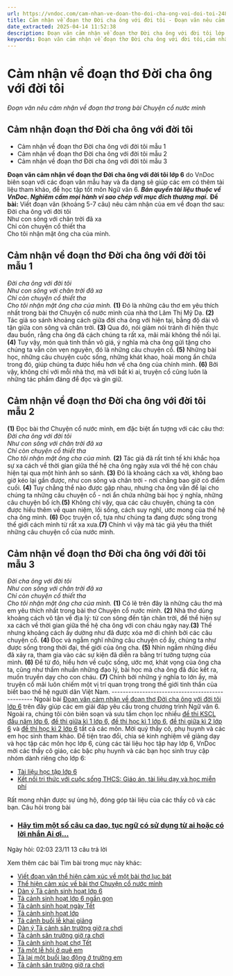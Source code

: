 ```yaml
---
url: https://vndoc.com/cam-nhan-ve-doan-tho-doi-cha-ong-voi-doi-toi-248161
title: Cảm nhận về đoạn thơ Đời cha ông với đời tôi - Đoạn văn nêu cảm nhận về đoạn thơ trong bài Chuyện cổ nước mình - VnDoc.com
date_extracted: 2025-04-14 11:52:38
description: Đoạn văn cảm nhận về đoạn thơ Đời cha ông với đời tôi lớp 6 được biên soạn nhằm giúp các em HS đạt kết quả tốt trong quá trình làm bài tập và học tập môn Ngữ văn lớp 6.
keywords: Đoạn văn cảm nhận về đoạn thơ Đời cha ông với đời tôi,cảm nhận về đoạn thơ Đời cha ông với đời tôi,cảm nhận Đời cha ông với đời tôi,đoạn văn cảm nhận Đời cha ông với đời tôi,Viết đoạn văn nêu cảm nhận của em về đoạn thơ đời cha ông với đời tôi,viết Đoạn văn cảm nhận về đoạn thơ Đời cha ông với đời tôi,đời cha ông với đời tôi,chuyện cổ nước mình,cảm nhận chuyện cổ nước mình,đoạn văn cảm nhận chuyện cổ nước mình
---
```


# Cảm nhận về đoạn thơ Đời cha ông với đời tôi
 _Đoạn văn nêu cảm nhận về đoạn thơ trong bài Chuyện cổ nước mình_
## Cảm nhận đoạn thơ Đời cha ông với đời tôi
  * Cảm nhận về đoạn thơ Đời cha ông với đời tôi mẫu 1
  * Cảm nhận về đoạn thơ Đời cha ông với đời tôi mẫu 2
  * Cảm nhận về đoạn thơ Đời cha ông với đời tôi mẫu 3

**Đoạn văn cảm nhận về đoạn thơ Đời cha ông với đời tôi lớp 6** do VnDoc biên soạn với các đoạn văn mẫu hay và đa dạng sẽ giúp các em có thêm tài liệu tham khảo, để học tập tốt môn Ngữ văn 6.
_**Bản quyền tài liệu thuộc về VnDoc. Nghiêm cấm mọi hành vi sao chép với mục đích thương mại.**_
**Đề bài:** Viết đoạn văn \(khoảng 5-7 câu\) nêu cảm nhận của em về đoạn thơ sau:
Đời cha ông với đời tôi  
Như con sông với chân trời đã xa  
Chỉ còn chuyện cổ thiết tha  
Cho tôi nhận mặt ông cha của mình.
## **Cảm nhận về đoạn thơ Đời cha ông với đời tôi mẫu 1**
_Đời cha ông với đời tôi_  
 _Như con sông với chân trời đã xa_  
 _Chỉ còn chuyện cổ thiết tha_  
 _Cho tôi nhận mặt ông cha của mình._
**\(1\)** Đó là những câu thơ em yêu thích nhất trong bài thơ Chuyện cổ nước mình của nhà thơ Lâm Thị Mỹ Dạ. **\(2\)** Tác giả so sánh khoảng cách giữa đời cha ông với hiện tại, bằng độ dài vô tận giữa con sông và chân trời. **\(3\)** Qua đó, nói giảm nói tránh đi hiện thực đau buồn, rằng cha ông đã cách chúng ta rất xa, mãi mãi không thể nối lại. **\(4\)** Tuy vậy, món quà tinh thần vô giá, ý nghĩa mà cha ông gửi tặng cho chúng ta vẫn còn vẹn nguyên, đó là những câu chuyện cổ. **\(5\)** Những bài học, những câu chuyện cuộc sống, những khát khao, hoài mong ẩn chứa trong đó, giúp chúng ta được hiểu hơn về cha ông của chính mình. **\(6\)** Bởi vậy, không chỉ với mỗi nhà thơ, mà với bất kì ai, truyện cổ cũng luôn là những tác phẩm đáng để đọc và gìn giữ.
## **Cảm nhận về đoạn thơ Đời cha ông với đời tôi mẫu 2**
**\(1\)** Đọc bài thơ Chuyện cổ nước mình, em đặc biệt ấn tượng với các câu thơ:
_Đời cha ông với đời tôi_  
 _Như con sông với chân trời đã xa_  
 _Chỉ còn chuyện cổ thiết tha_  
 _Cho tôi nhận mặt ông cha của mình._
**\(2\)** Tác giả đã rất tinh tế khi khắc họa sự xa cách về thời gian giữa thế hệ cha ông ngày xưa với thế hệ con cháu hiện tại qua một hình ảnh so sánh. **\(3\)** Đó là khoảng cách xa vời, không bao giờ kéo lại gần được, như con sông và chân trời - nơi chẳng bao giờ có điểm cuối. **\(4\)** Tuy chẳng thể nào được gặp nhau, nhưng cha ông vẫn để lại cho chúng ta những câu chuyện cổ - nơi ẩn chứa những bài học ý nghĩa, những câu chuyện bổ ích.**\(5\)** Không chỉ vậy, qua các câu chuyện, chúng ta còn được hiểu thêm về quan niệm, lối sống, cách suy nghĩ, ước mong của thế hệ cha ông mình. **\(6\)** Đọc truyện cổ, tựa như chúng ta đang được sống trong thế giới cách mình từ rất xa xưa.**\(7\)** Chính vì vậy mà tác giả yêu tha thiết những câu chuyện cổ của nước mình.
## **Cảm nhận về đoạn thơ Đời cha ông với đời tôi mẫu 3**
 _Đời cha ông với đời tôi_  
 _Như con sông với chân trời đã xa_  
 _Chỉ còn chuyện cổ thiết tha_  
 _Cho tôi nhận mặt ông cha của mình._
**\(1\)** Có lẽ trên đây là những câu thơ mà em yêu thích nhất trong bài thơ Chuyện cổ nước mình. **\(2\)** Nhà thơ dùng khoảng cách vô tận về địa lý: từ con sông đến tận chân trời, để thể hiện sự xa cách về thời gian giữa thế hệ cha ông với con cháu ngày nay.**\(3\)** Thế nhưng khoảng cách ấy dường như đã được xóa mờ đi chính bởi các câu chuyện cổ. **\(4\)** Đọc và ngẫm nghĩ những câu chuyện cổ ấy, chúng ta như được sống trong thời đại, thế giới của ông cha. **\(5\)** Nhìn ngắm những điều đã xảy ra, tham gia vào các sự kiện đã diễn ra bằng trí tưởng tượng của mình. **\(6\)** Để từ đó, hiểu hơn về cuộc sống, ước mơ, khát vọng của ông cha ta, cũng như thấm nhuần những đạo lý, bài học mà cha ông đã đúc kết ra, muốn truyền dạy cho con cháu. **\(7\)** Chính bởi những ý nghĩa to lớn ấy, mà truyện cổ mãi luôn chiếm một vị trí quan trọng trong thế giới tinh thần của biết bao thế hệ người dân Việt Nam.
\-------------------------------------------------
Ngoài bài [Đoạn văn cảm nhận về đoạn thơ Đời cha ông với đời tôi lớp 6](<https://vndoc.com/cam-nhan-ve-doan-tho-doi-cha-ong-voi-doi-toi-248161>) trên đây giúp các em giải đáp yêu cầu trong chương trình Ngữ văn 6. Ngoài ra, chúng tôi còn biên soạn và sưu tầm chọn lọc nhiều [đề thi KSCL đầu năm lớp 6](<https://vndoc.com/khao-sat-chat-luong-dau-nam-lop6>), [đề thi giữa kì 1 lớp 6,](<https://vndoc.com/de-thi-giua-ki-1-lop6>) [đề thi học kì 1 lớp 6,](<https://vndoc.com/de-thi-hoc-ki-1-lop6>) [đề thi giữa kì 2 lớp 6](<https://vndoc.com/de-thi-giua-ki-2-lop6>) và [đề thi học kì 2 lớp 6](<https://vndoc.com/de-thi-hoc-ki-2-lop6>) tất cả các môn. Mời quý thầy cô, phụ huynh và các em học sinh tham khảo.
Để tiện trao đổi, chia sẻ kinh nghiệm về giảng dạy và học tập các môn học lớp 6, cùng các tài liệu học tập hay lớp 6, VnDoc mời các thầy cô giáo, các bậc phụ huynh và các bạn học sinh truy cập nhóm dành riêng cho lớp 6:
  * [Tài liệu học tập lớp 6](</goto?u=aHR0cHM6Ly93d3cuZmFjZWJvb2suY29tL2dyb3Vwcy9UYWkubGlldS5ob2MudGFwLmxvcC42LlZORE9D>)
  * [Kết nối tri thức với cuộc sống THCS: Giáo án, tài liệu dạy và học miễn phí](</goto?u=aHR0cHM6Ly93d3cuZmFjZWJvb2suY29tL2dyb3Vwcy83NjExNzMyMjc5MjI3MjIv>)

Rất mong nhận được sự ủng hộ, đóng góp tài liệu của các thầy cô và các bạn.
Câu hỏi trong bài
  * ### [ Hãy tìm một số câu ca dao, tục ngữ có sử dụng từ ai hoặc có lời nhắn Ai ơi… ](</nhung-cau-ca-dao-co-loi-nhan-ai-oi-248130> "Những câu ca dao có lời nhắn Ai ơi")
Ngày hỏi: 02:03 23/11  13 câu trả lời 

Xem thêm các bài Tìm bài trong mục này khác:
  * [Viết đoạn văn thể hiện cảm xúc về một bài thơ lục bát](</viet-doan-van-the-hien-cam-xuc-ve-mot-bai-tho-luc-bat-244729>)
  * [Thể hiện cảm xúc về bài thơ Chuyện cổ nước mình ](</viet-doan-van-the-hien-cam-xuc-ve-mot-bai-tho-luc-bat-chuyen-co-nuoc-minh-282657>)
  * [Dàn ý Tả cảnh sinh hoạt lớp 6](</dan-y-ta-canh-sinh-hoat-lop-6-249278>)
  * [Tả cảnh sinh hoạt lớp 6 ngắn gọn](</ta-canh-sinh-hoat-lop-6-ngan-gon-249282>)
  * [Tả cảnh sinh hoạt ngày Tết](</van-mau-lop-6-ta-khong-khi-ngay-tet-que-em-138420>)
  * [Tả cảnh sinh hoạt lớp](</van-mau-lop-6-ke-lai-mot-buoi-sinh-hoat-lop-120820>)
  * [Tả cảnh buổi lễ khai giảng](</ta-quang-canh-san-truong-trong-buoi-le-khai-giang-dau-nam-hoc-148648>)
  * [Dàn ý Tả cảnh sân trường giờ ra chơi](</dan-y-ta-canh-san-truong-luc-ra-choi-138073>)
  * [Tả cảnh sân trường giờ ra chơi](</ta-quang-canh-san-truong-em-trong-gio-ra-choi-138065>)
  * [Tả cảnh sinh hoạt chợ Tết](</van-mau-lop-6-ta-quang-canh-mot-phien-cho-tet-114622>)
  * [Tả một lễ hội ở quê em](</van-mau-lop-6-ta-mot-le-hoi-o-que-em-138501>)
  * [Tả lại một buổi lao động ở trường em](</van-mau-lop-6-ta-lai-mot-buoi-lao-dong-o-truong-em-138534>)
  * [Tả cảnh sân trường giờ ra chơi](</ta-quang-canh-truong-em-gio-ra-choi-99179>)

